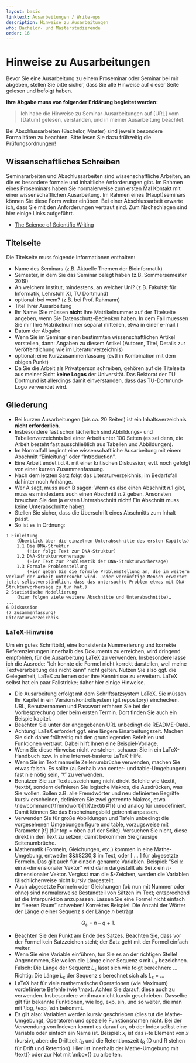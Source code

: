 ```yaml
---
layout: basic
linktext: Ausarbeitungen / Write-ups
description: Hinweise zu Ausarbeitungen
who: Bachelor- und Masterstudierende
order: 16
---
```


# Hinweise zu Ausarbeitungen

Bevor Sie eine Ausarbeitung zu einem Proseminar oder Seminar bei mir abgeben, stellen Sie bitte sicher, dass Sie alle Hinweise auf dieser Seite gelesen und befolgt haben.

<b>Ihre Abgabe muss von folgender Erklärung begleitet werden:</b>
> Ich habe die Hinweise zu Seminar-Ausarbeitungen auf [URL] vom [Datum] gelesen, verstanden, und in meiner Ausarbeitung beachtet.

Bei Abschlussarbeiten (Bachelor, Master) sind jeweils besondere Formalitäten zu beachten. Bitte lesen Sie dazu frühzeitig die Prüfungsordnungen!

## Wissenschaftliches Schreiben

Seminararbeiten und Abschlussarbeiten sind wissenschaftliche Arbeiten, an die es besondere formale und inhaltliche Anforderungen gibt.
Im Rahmen eines Proseminars haben Sie normalerweise zum ersten Mal Kontakt mit einer wissenschaftlichen Ausarbeitung.
Im Rahmen eines (Haupt)seminars können Sie diese Form weiter einüben.
Bei einer Abschlussarbeit erwarte ich, dass Sie mit den Anforderungen vertraut sind. Zum Nachschlagen sind hier einige Links aufgeführt.

* [The Science of Scientific Writing](https://cseweb.ucsd.edu/~swanson/papers/science-of-writing.pdf)


## Titelseite

Die Titelseite muss folgende Informationen enthalten:
* Name des Seminars (z.B. Aktuelle Themen der Bioinformatik)
* Semester, in dem Sie das Seminar belegt haben (z.B. Sommersemester 2019)
* An welchem Institut, mindestens, an welcher Uni? (z.B. Fakultät für Informatik, Lehrstuhl XI, TU Dortmund)
* optional: bei wem? (z.B. bei Prof. Rahmann)
* Titel Ihrer Ausarbeitung
* Ihr Name (Sie müssen <b>nicht</b> Ihre Matrikelnummer auf der Titelseite angeben, wenn Sie Datenschutz-Bedenken haben. In dem Fall muessen Sie mir Ihre Matrikelnummer separat mitteilen, etwa in einer e-mail.)
* Datum der Abgabe
* Wenn Sie im Seminar einen bestimmten wissenschaftlichen Artikel vorstellen, dann: Angaben zu diesem Artikel (Autoren, Titel, Details zur Veröffentlichung wie im Literaturverzeichnis)
* optional: eine Kurzzusammenfassung (evtl in Kombination mit dem obigen Punkt)
* Da Sie die Arbeit als Privatperson schreiben, gehören auf die Titelseite aus meiner Sicht <b>keine Logos</b> der Universität. Das Rektorat der TU Dortmund ist allerdings damit einverstanden, dass das TU-Dortmund-Logo verwendet wird.

## Gliederung

* Bei kurzen Ausarbeitungen (bis ca. 20 Seiten) ist ein Inhaltsverzeichnis <b>nicht erforderlich</b>.
* Insbesondere fast schon lächerlich sind Abbildungs- und Tabellenverzeichnis bei einer Arbeit unter 100 Seiten (es sei denn, die Arbeit besteht fast ausschließlich aus Tabellen und Abbildungen).
* Im Normalfall beginnt eine wissenschaftliche Ausarbeitung mit einem Abschnitt &#8220;Einleitung&#8221; oder &#8220;Introduction&#8221;.
* Eine Arbeit endet i.d.R. mit einer kritischen Diskussion; evtl. noch gefolgt von einer kurzen Zusammenfassung.
* Nach dem letzten Satz folgt das Literaturverzeichnis; im Bedarfsfall dahinter noch Anhänge.
* Wer A sagt, muss auch B sagen: Wenn es also einen Abschnitt <i>n</i>.1 gibt, muss es mindestens auch einen Abschnitt <i>n</i>.2 geben. Ansonsten brauchen Sie den ja ersten Unterabschnitt nicht! Ein Abschnitt muss keine Unterabschnitte haben.
* Stellen Sie sicher, dass die Überschrift eines Abschnitts zum Inhalt passt.
* So ist es in Ordnung:
~~~
1 Einleitung
    (Überblick über die einzelnen Unterabschnitte des ersten Kapitels)
    1.1 Die DNA-Struktur
        (Hier folgt Text zur DNA-Struktur)
    1.2 DNA-Strukturvorhersage
        (Hier Text zur Problematik der DNA-Strukturvorhersage)
    1.3 Formale Problemstellung
        (Hier geben Sie die formale Problemstellung an, die im weitern Verlauf der Arbeit untersucht wird. Jeder vernünftige Mensch erwartet jetzt selbstverständlich, dass das untersuchte Problem etwas mit DNA-Strukturvorhersage zu tun hat.)
2 Statistische Modellierung
    (hier folgen viele weitere Abschnitte und Unterabschnitte)…
...
6 Diskussion
(7 Zusammenfassung)
Literaturverzeichnis
~~~


### LaTeX-Hinweise

Um ein gutes Schriftbild, eine konsistente Nummerierung und korrekte Referenzierungen innerhalb des Dokuments zu erreichen, wird dringend empfohlen, für die Ausarbeitung LaTeX zu verwenden.
Insbesondere lasse ich die Ausrede: &#8220;Ich konnte die Formel nicht korrekt darstellen, weil meine Textverarbeitung das nicht kann&#8221; nicht gelten.
Nutzen Sie also ggf. die Gelegenheit, LaTeX zu lernen oder ihre Kenntnisse zu erweitern. LaTeX selbst hat ein paar Fallstricke; daher hier einige Hinweise.

* Die Ausarbeitung erfolgt mit dem Schriftsatzsystem LaTeX. Sie müssen Ihr Kapitel in ein Versionskontrollsystem (git repository) einchecken. URL, Benutzernamen und Passwort erfahren Sie bei der Vorbesprechung oder beim ersten Termin. Dort finden Sie auch ein Beispielkapitel.
* Beachten Sie unter der angegebenen URL unbedingt die README-Datei.
* Achtung! LaTeX erfordert ggf. eine längere Einarbeitungszeit. Machen Sie sich daher frühzeitig mit den grundlegenden Befehlen und Funktionen vertraut. Dabei hilft Ihnen eine Beispiel-Vorlage.
* Wenn Sie diese Hinweise nicht verstehen, schauen Sie in ein LaTeX-Handbuch bzw. in eine Internet-basierte LaTeX-Hilfe.
* Wenn Sie im Text manuelle Zeilenumbrüche verwenden, machen Sie etwas falsch. Es sollte (außerhalb von center- und table-Umgebungen) fast nie nötig sein, &#8220;\\&#8221; zu verwenden.
* Benutzen Sie zur Textauszeichnung nicht direkt Befehle wie \textit, \textbf, sondern definieren Sie logische Makros, die Ausdrücken, was Sie wollen. Sollen z.B. alle Fremdwörter und neu definierten Begriffe kursiv erscheinen, definieren Sie zwei getrennte Makros, etwa \newcommand{\fremdwort}[1]{\textit{#1}} und analog für \neudefiniert. Damit können Sie das Erscheinungsbild getrennt anpassen.
* Verwenden Sie für große Abbildungen und Tafeln unbedingt die vorgesehenen Umgebungen figure und table, vorzugsweise mit Parameter \[t!\] (für top = oben auf der Seite). Versuchen Sie nicht, diese direkt in den Text zu setzen; damit bekommen Sie grausige Seitenumbrüche.
* Mathematik (Formeln, Gleichungen, etc.) kommen in eine Mathe-Umgebung, entweder $&#8230;$ im Text, oder \[ &#8230; \] für abgesetzte Formeln. Das gilt auch für einzeln genannte Variablen. Beispiel: &#8220;Sei $x$ ein $n$-dimensionaler Vektor&#8221; wird dann dargestellt als Sei _x_ ein _n_-dimensionaler Vektor. Vergisst man die $-Zeichen, werden die Variablen fälschlicherweise nicht kursiv dargestellt.
* Auch abgesetzte Formeln oder Gleichungen (ob nun mit Nummer oder ohne) sind normalerweise Bestandteil von Sätzen im Text; entsprechend ist die Interpunktion anzupassen. Lassen Sie eine Formel nicht einfach im &#8220;leeren Raum&#8221; schweben! Korrektes Beispiel:
  Die Anzahl der Wörter der Länge _q_ einer Sequenz _s_ der Länge _n_ beträgt
<div style="text-align: center;">
      <i>Q<sub>s</sub></i> = <i>n</i> &#8211; <i>q</i> + 1.
</div>

* Beachten Sie den Punkt am Ende des Satzes. Beachten Sie, dass vor der Formel kein Satzzeichen steht; der Satz geht mit der Formel einfach weiter. 
* Wenn Sie eine Variable einführen, tun Sie es an der richtigen Stelle! Angenommen, Sie wollen die Länge einer Sequenz _s_ mit _L<sub>s</sub>_ bezeichnen.
Falsch: Die Länge der Sequenz _L<sub>s</sub>_ lässt sich wie folgt berechnen: &#8230;
Richtig: Die Länge _L<sub>s</sub>_ der Sequenz _s_ berechnet sich als _L<sub>s</sub>_ = &#8230;
* LaTeX hat für viele mathematische Operationen (wie Maximum) vordefinierte Befehle (wie \max). Achten Sie darauf, diese auch zu verwenden. Insbesondere wird max nicht kursiv geschrieben. Dasselbe gilt für bekannte Funktionen, wie log, exp, sin, und so weiter, die man mit \log, \exp, \sin bekommt.
* Es gilt also: Variablen werden kursiv geschrieben (dies tut die Mathe-Umgebung), Operatoren und spezielle Funktionsnamen nicht. Bei der Verwendung von Indexen kommt es darauf an, ob der Index selbst eine Variable oder einfach ein Name ist. Beispiel: _x<sub>i</sub>_ ist das _i_-te Element von _x_ (kursiv), aber: die Driftzeit _t_<sub>D</sub> und die Retentionszeit _t_<sub>R</sub> (D und R stehen für Drift und Retention). Hier ist innerhalb der Mathe-Umgebung mit \text{} oder zur Not mit \mbox{} zu arbeiten.

